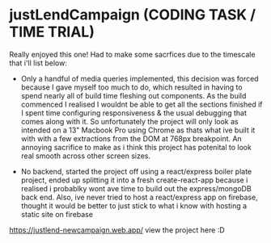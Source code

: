 # justLendCampaign (CODING TASK / TIME TRIAL)

Really enjoyed this one! Had to make some sacrfices due to the timescale that i'll list below:

- Only a handful of media queries implemented, this decision was forced because I gave myself too much to do, which resulted in having to spend nearly all of build time fleshing out components. As the build commenced I realised I wouldnt be able to get all the sections finished if I spent time configuring responsiveness & the usual debugging that comes along with it. So unfortunately the project will only look as intended on a 13" Macbook Pro using Chrome as thats what ive built it with with a few extractions from the DOM at 768px breakpoint. An annoying sacrifice to make as i think this project has potenital to look real smooth across other screen sizes.

- No backend, started the project off using a react/express boiler plate project, ended up splitting it into a fresh create-react-app because i realised i probablky wont ave time to build out the express/mongoDB back end. Also, ive never tried to host a react/express app on firebase, thought it would be better to just stick to what i know with hosting a static site on firebase

https://justlend-newcampaign.web.app/ view the project here :D

